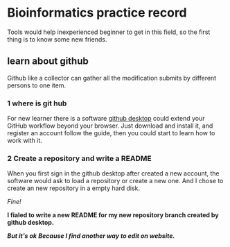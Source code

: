 # Bioinformatics practice record

Tools would help inexperienced beginner to get in this field, so the first thing is to know some new friends.
 
## learn about github
Github like a collector can gather all the modification submits by different persons to one item.


### 1 where is git hub
For new learner there is a software [github desktop](https://desktop.github.com/) could extend your GitHub workflow beyond your browser.
Just download and install it, and register an account follow the guide, then you could start to learn how to work with it.

### 2 Create a repository and write a README
When you first sign in the github desktop after created a new account, the software would ask to load a repository or create a new one. And I chose to create an new repository in a empty hard disk.

*Fine!*

**I fialed to write a new README for my new repository branch created by github desktop.**

***But it's ok***
***Because I find another way to edit on website.***
